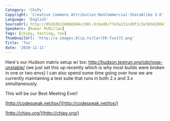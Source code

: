 ```yaml
---
Category: 'ChiPy'
Copyright: 'Creative Commons Attribution-NonCommercial-ShareAlike 3.0'
Language: 'English'
SourceUrl: http://05d2db1380b6504cc981-8cbed8cf7e3a131cd8f1c3e383d10041.r93.cf2.rackcdn.com/chipy/572_tox.flv
Speakers: [Kumar McMillan]
Tags: [chipy, testing, tox]
ThumbnailUrl: 'http://a.images.blip.tv/CarlFK-Tox172.png'
Title: 'Tox'
date: '2010-11-11'
---
```

Here's our Hudson matrix setup w/ tox: [http://hudson.testrun.org/job/nose-
unstable/](http://hudson.testrun.org/job/nose-unstable/) (we just set this up
recently which is why most builds were broken in one or two envs) I can also
spend some time going over how we are currently maintaining a test suite that
runs in both 2.x and 3.x simultaneously.

This will be our Best Meeting Ever!

[http://codespeak.net/tox/](http://codespeak.net/tox/)

[http://chipy.org/](http://chipy.org/)
